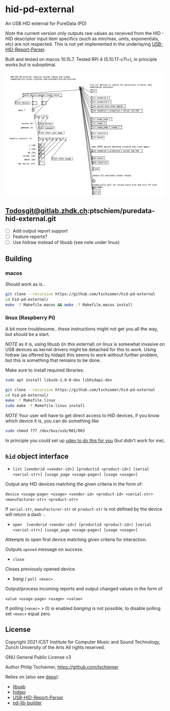 # hid-pd-external

An USB HID external for PureData (PD) 

*Note* the current version only outputs raw values as received from the HID -
HID descriptor input item specifics (such as min/max, units, exponentials, etc)
are not respected. This is not yet implemented in the underlaying [USB-HID-Report-Parser](https://github.com/tschiemer/USB-HID-Report-Parser/tree/usbhid_map).

Built and tested on macos 10.15.7.
Tested RPi 4 (5.10.17-v7l+), in principle works but is suboptimal.

![hid-example.pd](hid-example.pd.png)

## Todosgit@gitlab.zhdk.ch:ptschiem/puredata-hid-external.git

- [ ] Add output report support
- [ ] Feature reports?
- [ ] Use hidraw instead of libusb (see note under linux)

## Building

### macos

*Should* work as is..

```bash 
git clone --recursive https://github.com/tschiemer/hid-pd-external
cd hid-pd-external/
make -f Makefile.macos && make -f Makefile.macos install
```

### linux (Raspberry Pi)

A bit more troublesome.. these instructions might not get you all the way, but should be a start.

*NOTE* as it is, using libusb (in this external) on linux is somewhat invasive on USB devices as kernel
drivers might be detached for this to work. Using hidraw (as offered by hidapi) this seems to work without
further problem, but this is something that remains to be done.

Make sure to install required libraries:

```bash
sudo apt install libusb-1.0-0-dev libhidapi-dev
```

```bash
git clone --recursive https://github.com/tschiemer/hid-pd-external
cd hid-pd-external/
make -f Makefile.linux
sudo make -f Makefile.linux install
```

*NOTE* Your user will have to get direct access to HID devices, if you know which device it is, you can do something like  

```bash
sudo chmod 777 /dev/bus/usb/001/003
```

In principle you could set up [udev to do this for you](https://askubuntu.com/a/15643) (but didn't work for me).


## `hid` object interface

- `list [vendorid <vendor-id>] [productid <product-id>] [serial <serial-str>] [usage_page <usage-page>] [usage <usage>]`

Output any HID devices matching the given criteria in the form of:

`device <usage-page> <usage> <vendor-id> <product-id> <serial-str> <manufacturer-str> <product-str>`

If `serial-str`, `manufacturer-str` or `product-str` is not defined by the device will return a dash `-`.

- `open  [vendorid <vendor-id>] [productid <product-id>] [serial <serial-str>] [usage_page <usage-page>] [usage <usage>]`

Attempts to open first device matching given criteria for interaction.

Outputs `opened` message on success.

- `close`

Closes previously opened device.

- *bang* / `poll <msec>`

Output/process incoming reports and output changed values in the form of

`value <usage-page> <usage> <value>`

If polling (`<msec>` > 0) is enabled *banging* is not possible, to disable polling set `<msec>` equal zero.

## License

Copyright 2021 ICST Institute for Computer Music and Sound
Technology, Zurich University of the Arts
All rights reserved.

GNU General Public License v3

Author Philip Tschiemer, https://github.com/tschiemer

Relies on (also see [deps](deps)):
- [libusb](https://github.com/libusb/libusb)
- [hidapi](https://github.com/libusb/hidapi)
- [USB-HID-Report-Parser](https://github.com/tschiemer/USB-HID-Report-Parser/tree/usbhid_map)
- [pd-lib-builder](https://github.com/pure-data/pd-lib-builder)